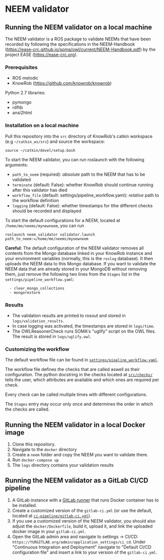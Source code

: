 # NEEM validator

## Running the NEEM validator on a local machine

The NEEM validator is a ROS package to validate NEEMs that have been recorded by following the specifications in the NEEM-Handbook (https://ease-crc.github.io/soma/owl/current/NEEM-Handbook.pdf) by the project EASE (https://ease-crc.org). 

### Prerequisites

* ROS melodic
* KnowRob (https://github.com/knowrob/knowrob)

Python 2.7 libraries:
* pymongo
* rdflib
* ansi2html

### Installation on a local machine

Pull this repository into the `src` directory of KnowRob's catkin workspace (e.g `~/catkin_ws/src`) and source the workspace:

```
source ~/catkin/devel/setup.bash
```

To start the NEEM validator, you can run roslaunch with the following arguments:
* `path_to_neem` (required): _absolute_ path to the NEEM that has to be validated
* `terminate` (default: False): whether KnowRob should continue running after this validator has died
* `workflow_file` (default: settings/pipeline_workflow.yaml): _relative_ path to the workflow definition
* `logging` (default: False): whether timestamps for tthe different checks should be recorded and displayed

To start the default configurations for a NEEM, located at `/home/me/neems/mynewneem`, you can run
```
roslaunch neem_validator validator.launch path_to_neem:=/home/me/neems/mynewneem
```

**Careful:** The default configuration of the NEEM validator removes all contents from the Mongo database linked in your KnowRob instance and your environment variables (normally, this is the `roslog` database). It then uploads the NEEM data to this Mongo database. If you want to validate the NEEM data that are already stored in your MongoDB without removing them, just remove the following two lines from the `Stages` list in the `settings/pipeline_workflow.yaml`:

```
  - clear_mongo_collections
  - mongorestore
```

### Results

* The validation results are printed to rosout and stored in `logs/validation_results`.
* In case logging was activated, the timestamps are stored in `logs/time`.
* The OWLReasonerCheck runs SOMA's "uglify" script on the OWL files. The result is stored in `logs/uglify.owl`.

### Customizing the workflow

The default workflow file can be found in [`settings/pipeline_workflow.yaml`](https://github.com/JeremiasThun/NEEM-validator/blob/master/settings/pipeline_workflow.yaml).

The workflow file defines the checks that are called aswell as their configuration. The python docstring in the checks located at [`src/checks/`](https://github.com/JeremiasThun/NEEM-validator/tree/master/src/checks) tells the user, which attributes are available and which ones are required per check.

Every check can be called multiple times with different configurations. 

The `Stages` entry may occur only once and determines the order in which the checks are called.

## Running the NEEM validator in a local Docker image

1. Clone this repository.
2. Navigate to the `docker` directory
3. Create a `neem` folder and copy the NEEM you want to validate there.
4. Run `docker-compose up`
5. The `logs` directory contains your validation results

## Running the NEEM validator as a GitLab CI/CD pipeline

1. A GitLab instance with a [GitLab runner](https://docs.gitlab.com/runner/) that runs Docker container has to be installed.
2. Create a customized version of the `gitlab-ci.yml` (or use the default, located at [`ci-pipeline/gitlab-ci.yml`](https://github.com/JeremiasThun/NEEM-validator/blob/master/ci-pipeline/gitlab-ci.yml)).
3. If you use a customized version of the NEEM validator, you should also adjust the `docker/Dockerfile`, build it, upload it, and link the uploaded docker image in your `gitlab-ci.yml`.
4. Open the GitLab admin area and navigate to settings -> CI/CD: `https://YURGITLAB.org/admin/application_settings/ci_cd`. Under "Continuous Integration and Deployment" navigate to "Default CI/CD configuration file" and insert a link to your version of the `gitlab-ci.yml`.

